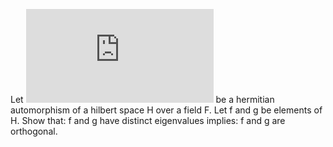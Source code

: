 Let ![equation](http://www.sciweavers.org/tex2img.php?eq=L) be a hermitian automorphism of a hilbert space H over a field F.
Let f and g be elements of H.
Show that: f and g have distinct eigenvalues
implies: f and g are orthogonal.
